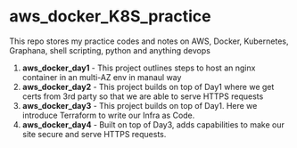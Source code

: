 # aws_docker_K8S_practice
This repo stores my practice codes and notes on AWS, Docker, Kubernetes, Graphana, shell scripting, python and anything devops

1. **aws_docker_day1** - This project outlines steps to host an nginx container in an multi-AZ env in manaul way
2. **aws_docker_day2** - This project builds on top of Day1 where we get certs from 3rd party so that we are able to serve HTTPS requests
3. **aws_docker_day3** - This project builds on top of Day1. Here we introduce Terraform to write our Infra as Code.
4. **aws_docker_day4** - Built on top of Day3, adds capabilities to make our site secure and serve HTTPS requests.

